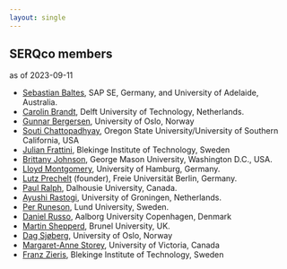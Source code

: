 ```yaml
---
layout: single
---
```

## SERQco members

as of 2023-09-11

- [Sebastian Baltes](https://empirical-software.engineering/),
  SAP SE, Germany, and University of Adelaide, Australia.
- [Carolin Brandt](https://carolin-brandt.de/),
  Delft University of Technology, Netherlands.
- [Gunnar Bergersen](https://www.mn.uio.no/ifi/personer/vit/gunnab/),
  University of Oslo, Norway
- [Souti Chattopadhyay](https://web.engr.oregonstate.edu/~chattops/),
  Oregon State University/University of Southern California, USA
- [Julian Frattini](https://www.bth.se/eng/staff/julian-frattini-juf/),
  Blekinge Institute of Technology, Sweden
- [Brittany Johnson](),
  George Mason University, Washington D.C., USA.
- [Lloyd Montgomery](https://lloydm.io), 
  University of Hamburg, Germany.
- [Lutz Prechelt](http://www.mi.fu-berlin.de/w/Main/LutzPrechelt) (founder),
  Freie Universität Berlin, Germany.
- [Paul Ralph](https://paulralph.name/), 
  Dalhousie University, Canada.
- [Ayushi Rastogi](https://ayushirastogi.github.io/),
  University of Groningen, Netherlands.
- [Per Runeson](https://cs.lth.se/per-runeson/),
  Lund University, Sweden.
- [Daniel Russo](http://www.danielrusso.org/),
  Aalborg University Copenhagen, Denmark
- [Martin Shepperd](https://www.brunel.ac.uk/people/martin-shepperd/),
  Brunel University, UK.
- [Dag Sjøberg](https://www.mn.uio.no/ifi/english/people/aca/dagsj/index.html),
  University of Oslo, Norway
- [Margaret-Anne Storey](https://www.margaretstorey.com/),
  University of Victoria, Canada
- [Franz Zieris](https://www.zieris.net),
  Blekinge Institute of Technology, Sweden

